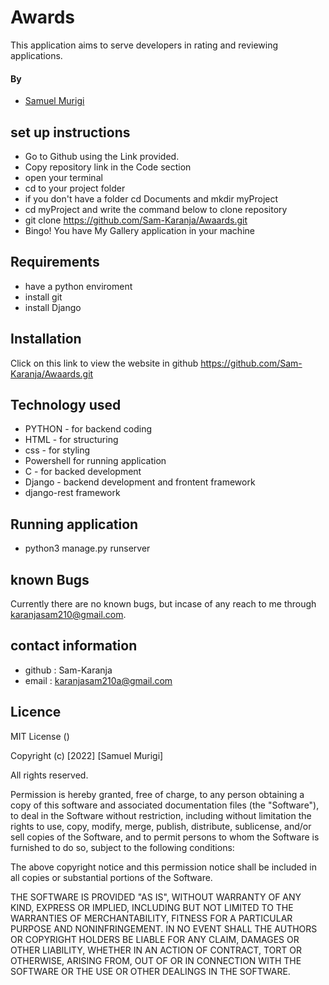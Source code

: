 # Awards
This application aims to serve developers in rating and reviewing applications.


#### By 
- [Samuel Murigi](https://github.com/Sam-Karanja/)

## set up instructions
-  Go to  Github  using the Link provided.
-  Copy repository link in the Code section
- open your terminal 
- cd to your project folder
- if you don't have a folder cd Documents and mkdir myProject
- cd myProject and write the command below to clone repository
- git clone https://github.com/Sam-Karanja/Awaards.git
- Bingo! You have My Gallery application in your machine

## Requirements
- have a python enviroment
- install git
- install Django


## Installation
Click on this link to view the website in github https://github.com/Sam-Karanja/Awaards.git

## Technology used 
- PYTHON - for backend coding
- HTML - for structuring
- css - for styling
- Powershell for running application
- C - for backed development
- Django - backend development and frontent framework
- django-rest framework

## Running application

- python3 manage.py runserver


## known Bugs
Currently there are no known bugs, but incase of any reach to me through karanjasam210@gmail.com.

## contact information
-  github : Sam-Karanja
-  email : karanjasam210a@gmail.com

## Licence 
 MIT License ()

Copyright (c) [2022] [Samuel Murigi]

All rights reserved.

Permission is hereby granted, free of charge, to any person obtaining a copy of this software and associated documentation files (the "Software"), to deal in the Software without restriction, including without limitation the rights to use, copy, modify, merge, publish, distribute, sublicense, and/or sell copies of the Software, and to permit persons to whom the Software is furnished to do so, subject to the following conditions:

The above copyright notice and this permission notice shall be included in all copies or substantial portions of the Software.

THE SOFTWARE IS PROVIDED "AS IS", WITHOUT WARRANTY OF ANY KIND, EXPRESS OR IMPLIED, INCLUDING BUT NOT LIMITED TO THE WARRANTIES OF MERCHANTABILITY, FITNESS FOR A PARTICULAR PURPOSE AND NONINFRINGEMENT. IN NO EVENT SHALL THE AUTHORS OR COPYRIGHT HOLDERS BE LIABLE FOR ANY CLAIM, DAMAGES OR OTHER LIABILITY, WHETHER IN AN ACTION OF CONTRACT, TORT OR OTHERWISE, ARISING FROM, OUT OF OR IN CONNECTION WITH THE SOFTWARE OR THE USE OR OTHER DEALINGS IN THE SOFTWARE.

